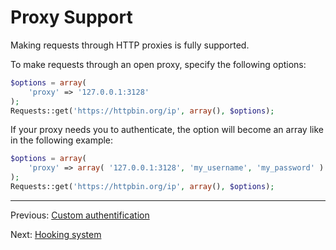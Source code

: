 Proxy Support
=============

Making requests through HTTP proxies is fully supported.

To make requests through an open proxy, specify the following options:

```php
$options = array(
    'proxy' => '127.0.0.1:3128'
);
Requests::get('https://httpbin.org/ip', array(), $options);
```

If your proxy needs you to authenticate, the option will become an array like
in the following example:

```php
$options = array(
    'proxy' => array( '127.0.0.1:3128', 'my_username', 'my_password' )
);
Requests::get('https://httpbin.org/ip', array(), $options);
```

***

Previous: [Custom authentification](authentication-custom.md)

Next: [Hooking system](hooks.md)

